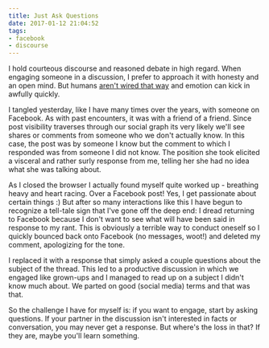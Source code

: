 ```yaml
---
title: Just Ask Questions
date: 2017-01-12 21:04:52
tags:
- facebook
- discourse
---
```


I hold courteous discourse and reasoned debate in high regard. When engaging someone in a discussion, I prefer to approach it with honesty and an open mind. But humans [aren't wired that way](https://www.psychologytoday.com/blog/where-addiction-meets-your-brain/201404/your-lizard-brain) and emotion can kick in awfully quickly.

I tangled yesterday, like I have many times over the years, with someone on Facebook. As with past encounters, it was with a friend of a friend. Since post visibility traverses through our social graph its very likely we'll see shares or comments from someone who we don't actually know. In this case, the post was by someone I know but the comment to which I responded was from someone I did not know. The position she took elicited a visceral and rather surly response from me, telling her she had no idea what she was talking about.

As I closed the browser I actually found myself quite worked up - breathing heavy and heart racing. Over a Facebook post! Yes, I get passionate about certain things :) But after so many interactions like this I have begun to recognize a tell-tale sign that I've gone off the deep end: I dread returning to Facebook because I don't want to see what will have been said in response to my rant. This is obviously a terrible way to conduct oneself so I quickly bounced back onto Facebook (no messages, woot!) and deleted my comment, apologizing for the tone.

I replaced it with a response that simply asked a couple questions about the subject of the thread. This led to a productive discussion in which we engaged like grown-ups and I managed to read up on a subject I didn't know much about. We parted on good (social media) terms and that was that.

So the challenge I have for myself is: if you want to engage, start by asking questions. If your partner in the discussion isn't interested in facts or conversation, you may never get a response. But where's the loss in that? If they are, maybe you'll learn something.
